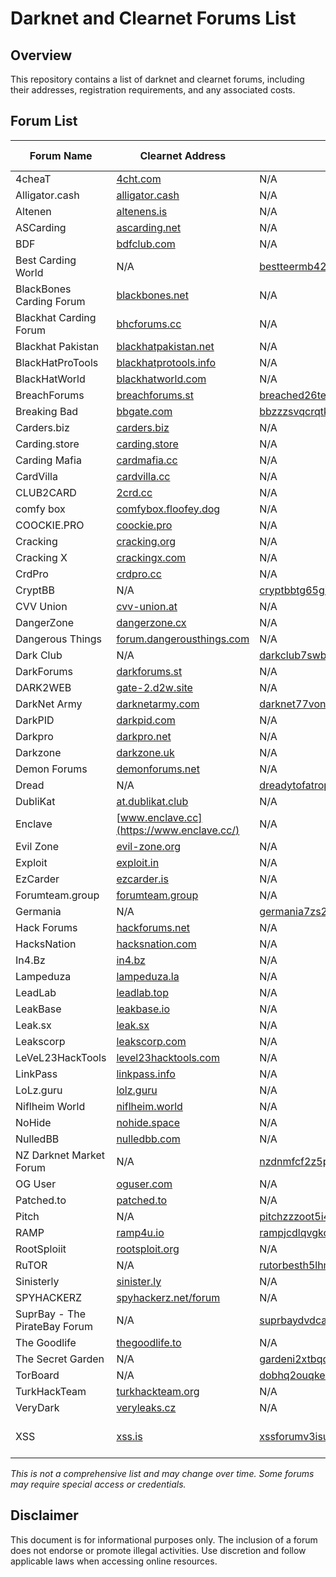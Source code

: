 # Darknet and Clearnet Forums List

## Overview
This repository contains a list of darknet and clearnet forums, including their addresses, registration requirements, and any associated costs.

## Forum List

| Forum Name | Clearnet Address | Onion Address | Mirrors | Registration Required | Cost of Registration |
|------------|-----------------|---------------|---------|----------------------|----------------------|
| 4cheaT | [4cht.com](https://4cht.com/) | N/A | N/A | No | N/A |
| Alligator.cash | [alligator.cash](https://alligator.cash/) | N/A | N/A | Yes | N/A |
| Altenen | [altenens.is](https://altenens.is/) | N/A | N/A | No | N/A |
| ASCarding | [ascarding.net](https://ascarding.net/) | N/A | N/A | No | N/A |
| BDF | [bdfclub.com](https://bdfclub.com/) | N/A | N/A | No | N/A |
| Best Carding World | N/A | [bestteermb42clir6ux7xm76d4jjodh3fpahjqgbddbmfrgp4skg2wqd.onion](http://bestteermb42clir6ux7xm76d4jjodh3fpahjqgbddbmfrgp4skg2wqd.onion/) | N/A | No | N/A |
| BlackBones Carding Forum | [blackbones.net](https://blackbones.net/) | N/A | N/A | No | N/A |
| Blackhat Carding Forum | [bhcforums.cc](https://bhcforums.cc/) | N/A | N/A | No | N/A |
| Blackhat Pakistan | [blackhatpakistan.net](https://blackhatpakistan.net/) | N/A | N/A | No | N/A |
| BlackHatProTools | [blackhatprotools.info](https://www.blackhatprotools.info/) | N/A | N/A | No | N/A |
| BlackHatWorld | [blackhatworld.com](https://www.blackhatworld.com/) | N/A | N/A | No | N/A |
| BreachForums | [breachforums.st](https://breachforums.st) | [breached26tezcofqla4adzyn22notfqwcac7gpbrleg4usehljwkgqd.onion](http://breached26tezcofqla4adzyn22notfqwcac7gpbrleg4usehljwkgqd.onion/) | N/A | Yes | N/A |
| Breaking Bad | [bbgate.com](https://bbgate.com/) | [bbzzzsvqcrqtki6umym6itiixfhni37ybtt7mkbjyxn2pgllzxf2qgyd.onion](http://bbzzzsvqcrqtki6umym6itiixfhni37ybtt7mkbjyxn2pgllzxf2qgyd.onion/) | N/A | No | N/A |
| Carders.biz | [carders.biz](https://carders.biz/) | N/A | N/A | No | N/A |
| Carding.store | [carding.store](https://carding.store/) | N/A | N/A | No | N/A |
| Carding Mafia | [cardmafia.cc](https://cardmafia.cc/) | N/A | N/A | No | N/A |
| CardVilla | [cardvilla.cc](https://cardvilla.cc/) | N/A | N/A | No | N/A |
| CLUB2CARD | [2crd.cc](https://2crd.cc/) | N/A | N/A | Yes | N/A |
| comfy box | [comfybox.floofey.dog](https://comfybox.floofey.dog/) | N/A | N/A | No | N/A |
| COOCKIE.PRO | [coockie.pro](https://coockie.pro/) | N/A | N/A | No | N/A |
| Cracking | [cracking.org](https://cracking.org/) | N/A | N/A | No | N/A |
| Cracking X | [crackingx.com](https://crackingx.com/) | N/A | N/A | No | N/A |
| CrdPro | [crdpro.cc](https://crdpro.cc/) | N/A | N/A | No | N/A |
| CryptBB | N/A | [cryptbbtg65gibadeeo2awe3j7s6evg7eklserehqr4w4e2bis5tebid.onion](http://cryptbbtg65gibadeeo2awe3j7s6evg7eklserehqr4w4e2bis5tebid.onion/) | N/A | Yes | N/A |
| CVV Union | [cvv-union.at](https://cvv-union.at/) | N/A | N/A | Yes | N/A |
| DangerZone | [dangerzone.cx](https://dangerzone.cx) | N/A | N/A | Yes | N/A |
| Dangerous Things | [forum.dangerousthings.com](https://forum.dangerousthings.com/) | N/A | N/A | No | N/A |
| Dark Club | N/A | [darkclub7swbzf2ndqowmijp735urtfv6vp5z327vdga5iltlwzyapid.onion](http://darkclub7swbzf2ndqowmijp735urtfv6vp5z327vdga5iltlwzyapid.onion/) | N/A | No | N/A |
| DarkForums | [darkforums.st](https://darkforums.st) | N/A | [1](https://df.hn/) [2](https://df.kiwi/) | No | N/A |
| DARK2WEB | [gate-2.d2w.site](https://gate-2.d2w.site/) | N/A | N/A | No | N/A |
| DarkNet Army | [darknetarmy.com](https://darknetarmy.com/) | [darknet77vonbqeatfsnawm5jtnoci5z22mxay6cizmoucgmz52mwyad.onion](http://darknet77vonbqeatfsnawm5jtnoci5z22mxay6cizmoucgmz52mwyad.onion/) | N/A | No | N/A |
| DarkPID | [darkpid.com](https://darkpid.com/) | N/A | N/A | Yes | N/A |
| Darkpro | [darkpro.net](https://darkpro.net/) | N/A | N/A | No | N/A |
| Darkzone | [darkzone.uk](https://darkzone.uk/) | N/A | N/A | Yes | N/A |
| Demon Forums | [demonforums.net](https://demonforums.net/) | N/A | N/A | No | N/A |
| Dread | N/A | [dreadytofatroptsdj6io7l3xptbet6onoyno2yv7jicoxknyazubrad.onion](http://dreadytofatroptsdj6io7l3xptbet6onoyno2yv7jicoxknyazubrad.onion) | [1](http://g66ol3eb5ujdckzqqfmjsbpdjufmjd5nsgdipvxmsh7rckzlhywlzlqd.onion/) | No | N/A |
| DubliKat | [at.dublikat.club](https://at.dublikat.club/) | N/A | N/A | No | N/A |
| Enclave | [www.enclave.cc](https://www.enclave.cc/) | N/A | N/A | No | N/A |
| Evil Zone | [evil-zone.org](https://evil-zone.org/) | N/A | N/A | No | N/A |
| Exploit | [exploit.in](https://exploit.in/) | N/A | N/A | Yes | $200 USD |
| EzCarder | [ezcarder.is](https://ezcarder.is/) | N/A | N/A | No | N/A |
| Forumteam.group | [forumteam.group](https://forumteam.group/) | N/A | N/A | No | N/A |
| Germania | N/A | [germania7zs27fu3gi76wlr5rd64cc2yjexyzvrbm4jufk7pibrpizad.onion](http://germania7zs27fu3gi76wlr5rd64cc2yjexyzvrbm4jufk7pibrpizad.onion/) | N/A | Yes | N/A |
| Hack Forums | [hackforums.net](https://hackforums.net/) | N/A | N/A | No | N/A |
| HacksNation | [hacksnation.com](https://hacksnation.com/) | N/A | N/A | No | N/A |
| In4.Bz | [in4.bz](https://in4.bz/) | N/A | N/A | No | N/A |
| Lampeduza | [lampeduza.la](https://lampeduza.la/) | N/A | N/A | No | N/A |
| LeadLab | [leadlab.top](https://leadlab.top/) | N/A | N/A | No | N/A |
| LeakBase | [leakbase.io](https://leakbase.io/) | N/A | N/A | No | N/A |
| Leak.sx | [leak.sx](https://leak.sx/) | N/A | N/A | No | N/A |
| Leakscorp | [leakscorp.com](https://leakscorp.com/) | N/A | N/A | No | N/A |
| LeVeL23HackTools | [level23hacktools.com](https://level23hacktools.com/) | N/A | N/A | No | N/A |
| LinkPass | [linkpass.info](https://linkpass.info/) | N/A | N/A | No | N/A |
| LoLz.guru | [lolz.guru](https://lolz.guru/) | N/A | N/A | No | N/A |
| Niflheim World | [niflheim.world](https://niflheim.world/) | N/A | N/A | No | N/A |
| NoHide | [nohide.space](https://nohide.space/) | N/A | N/A | No | N/A |
| NulledBB | [nulledbb.com](https://nulledbb.com/) | N/A | N/A | No | N/A |
| NZ Darknet Market Forum | N/A | [nzdnmfcf2z5pd3vwfyfy3jhwoubv6qnumdglspqhurqnuvr52khatdad.onion](http://nzdnmfcf2z5pd3vwfyfy3jhwoubv6qnumdglspqhurqnuvr52khatdad.onion/) | N/A | No | N/A |
| OG User | [oguser.com](https://oguser.com/) | N/A | N/A | Yes | N/A |
| Patched.to | [patched.to](https://patched.to/) | N/A | N/A | No | N/A |
| Pitch | N/A | [pitchzzzoot5i4cpsblu2d5poifsyixo5r4litxkukstre5lrbjakxid.onion](http://pitchzzzoot5i4cpsblu2d5poifsyixo5r4litxkukstre5lrbjakxid.onion/) | N/A | No | N/A |
| RAMP | [ramp4u.io](https://ramp4u.io/) | [rampjcdlqvgkoz5oywutpo6ggl7g6tvddysustfl6qzhr5osr24xxqqd.onion](http://rampjcdlqvgkoz5oywutpo6ggl7g6tvddysustfl6qzhr5osr24xxqqd.onion/) | N/A | Yes | N/A |
| RootSploiit | [rootsploit.org](https://rootsploit.org/) | N/A | N/A | No | N/A |
| RuTOR | N/A | [rutorbesth5lhmj47qz4fi5i4x5zvh4fizruog6iw2l3q223jmnawvid.onion](http://rutorbesth5lhmj47qz4fi5i4x5zvh4fizruog6iw2l3q223jmnawvid.onion/) | [1](http://rutorclubwiypaf63caqzlqwtcxqu5w6req6h7bjnvdlm4m7tddiwoyd.onion/) [2](http://rutordark63xripv2a3skfrgjonvr3rqawcdpj2zcbw3sigkn6l3xpad.onion/) | No | N/A |
| Sinisterly | [sinister.ly](https://sinister.ly/) | N/A | N/A | No | N/A |
| SPYHACKERZ | [spyhackerz.net/forum](https://spyhackerz.net/forum/) | N/A | N/A | No | N/A |
| SuprBay - The PirateBay Forum | N/A | [suprbaydvdcaynfo4dgdzgxb4zuso7rftlil5yg5kqjefnw4wq4ulcad.onion](http://suprbaydvdcaynfo4dgdzgxb4zuso7rftlil5yg5kqjefnw4wq4ulcad.onion/) | N/A | No | N/A |
| The Goodlife | [thegoodlife.to](https://thegoodlife.to/) | N/A | N/A | Yes | N/A |
| The Secret Garden | N/A | [gardeni2xtbqdpn3mndvod5rzewor2rlo2g5iuyniqwd7vbyt7cwcrqd.onion](http://gardeni2xtbqdpn3mndvod5rzewor2rlo2g5iuyniqwd7vbyt7cwcrqd.onion/) | N/A | Yes | N/A |
| TorBoard | N/A | [dobhq2ouqke7xxa6c62yigsifektstzpvmdeubtjd6v6jgxi7jfvxfyd.onion](http://dobhq2ouqke7xxa6c62yigsifektstzpvmdeubtjd6v6jgxi7jfvxfyd.onion/) | N/A | No | N/A |
| TurkHackTeam | [turkhackteam.org](https://www.turkhackteam.org/) | N/A | N/A | No | N/A |
| VeryDark | [veryleaks.cz](https://veryleaks.cz/) | N/A | N/A | No | N/A |
| XSS | [xss.is](https://xss.is/) | [xssforumv3isucukbxhdhwz67hoa5e2voakcfkuieq4ch257vsburuid.onion](http://xssforumv3isucukbxhdhwz67hoa5e2voakcfkuieq4ch257vsburuid.onion/) | N/A | Yes (Currently Closed) | $200 USD? |

*This is not a comprehensive list and may change over time. Some forums may require special access or credentials.*

## Disclaimer
This document is for informational purposes only. The inclusion of a forum does not endorse or promote illegal activities. Use discretion and follow applicable laws when accessing online resources.
